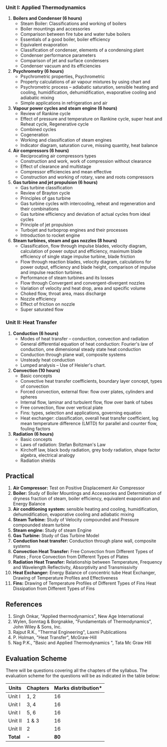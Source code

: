 ### Unit I: Applied Thermodynamics

1. **Boilers and Condenser (6 hours)**
    * Steam Boiler: Classifications and working of boilers
    * Boiler mountings and accessories
    * Comparison between fire tube and water tube boilers
    * Essentials of a good boiler, boiler efficiency
    * Equivalent evaporation
    * Classification of condenser, elements of a condensing plant
    * Condenser performance parameters
    * Comparison of jet and surface condensers
    * Condenser vacuum and its efficiencies
2. **Psychrometry (6 hours)**
    * Psychrometric properties, Psychrometric
    * Property calculations of air vapour mixtures by using chart and
    * Psychrometric process – adiabatic saturation, sensible heating and cooling, humidification, dehumidification, evaporative cooling and adiabatic mixing
    * Simple applications in refrigeration and air
3. **Vapour power cycles and steam engine (6 hours)**
    * Review of Rankine cycle
    * Effect of pressure and temperature on Rankine cycle, super heat and Reheat cycle, Regenerative cycle
    * Combined cycles
    * Cogeneration
    * Working and classification of steam engines
    * Indicator diagram, saturation curve, missing quantity, heat balance
4. **Air compressors (6 hours)**
    * Reciprocating air compressors types
    * Construction and work, work of compression without clearance
    * Effect of clearance and multistage
    * Compressor efficiencies and mean effective
    * Construction and working of rotary, vane and roots compressors
5. **Gas turbine and jet propulsion (6 hours)**
    * Gas turbine classification
    * Review of Brayton cycle
    * Principles of gas turbine
    * Gas turbine cycles with intercooling, reheat and regeneration and their combinations
    * Gas turbine efficiency and deviation of actual cycles from ideal cycles
    * Principle of jet propulsion
    * Turbojet and turboprop engines and their processes
    * Introduction to rocket engine
6. **Steam turbines, steam and gas nozzles (8 hours)**
    * Classification, flow through impulse blades, velocity diagram, calculation of power output and efficiency, maximum blade efficiency of single stage impulse turbine, blade friction
    * Flow through reaction blades, velocity diagram, calculations for power output, efficiency and blade height, comparison of impulse and impulse reaction turbines.
    * Performance of steam turbines and its losses
    * Flow through Convergent and convergent-divergent nozzles
    * Variation of velocity and heat drop, area and specific volume
    * Choked flow, throat area, mass discharge
    * Nozzle efficiency
    * Effect of friction on nozzle
    * Super saturated flow


### Unit II: Heat Transfer

1. **Conduction (6 hours)**
    * Modes of heat transfer – conduction, convection and radiation
    * General differential equation of heat conduction: Fourier's law of conduction, one dimensional steady state heat conduction
    * Conduction through plane wall, composite systems
    * Unsteady heat conduction
    * Lumped analysis – Use of Heisler's chart.
2. **Convection (10 hours)**
    * Basic concepts
    * Convective heat transfer coefficients, boundary layer concept, types of convection
    * Forced convection, external flow: flow over plates, cylinders and spheres
    * Internal flow, laminar and turbulent flow, flow over bank of tubes
    * Free convection, flow over vertical plate
    * Fins: types, selection and applications, governing equation
    * Heat exchanger: classification, overall heat transfer coefficient, log mean temperature difference (LMTD) for parallel and counter flow, fouling factors
3. **Radiation (6 hours)**
    * Basic concepts
    * Laws of radiation: Stefan Boltzman's Law
    * Kirchoff law, black body radiation, grey body radiation, shape factor algebra, electrical analogy
    * Radiation shields

## Practical

1. **Air Compressor:** Test on Positive Displacement Air Compressor
2. **Boiler:** Study of Boiler Mountings and Accessories and Determination of dryness fraction of steam, boiler efficiency, equivalent evaporation and Energy Balance
3. **Air conditioning system:** sensible heating and cooling, humidification, dehumidification, evaporative cooling and adiabatic mixing
4. **Steam Turbine:** Study of Velocity compounded and Pressure compounded steam turbine
5. **Steam engine:** Study of steam Engine
6. **Gas Turbine:** Study of Gas Turbine Model
7. **Conduction heat transfer:** Conduction through plane wall, composite systems
8. **Convection Heat Transfer:** Free Convection from Different Types of Plates ; Force Convection from Different Types of Plates
9. **Radiation Heat Transfer:** Relationship between Temperature, Frequency and Wavelength Reflectivity, Absorptivity and Transmissivity
10. **Heat Exchanger:** Energy Balance of concentric tube Heat Exchanger, Drawing of Temperature Profiles and Effectiveness
11. **Fins:** Drawing of Temperature Profiles of Different Types of Fins Heat Dissipation from Different Types of Fins

## References

1. Singh Onkar, "Applied thermodynamics", New Age International
2. Wylen, Sonntag & Borgnakke, "Fundamentals of Thermodynamics", John Wiley & Sons, Inc.
3. Rajput R.K., "Thermal Engineering", Laxmi Publicatiions
4. P. Holman, "Heat Transfer", McGraw-Hill
5. Nag P.K., "Basic and Applied Thermodynamics ", Tata Mc Graw Hill

## Evaluation Scheme

There will be questions covering all the chapters of the syllabus. The evaluation scheme for the questions will be as indicated in the table below:

| Units     | Chapters | Marks distribution* |
| --------- | -------- | ------------------- |
| Unit I    | 1, 2     | 16                  |
| Unit I    | 3, 4     | 16                  |
| Unit I    | 5, 6     | 16                  |
| Unit II   | 1 & 3    | 16                  |
| Unit II   | 2        | 16                  |
| **Total** | **-**    | **80**              |

